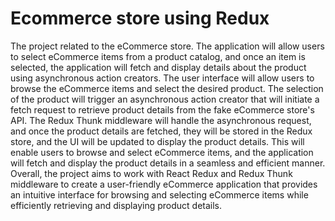 # Ecommerce store using Redux
The project related to the eCommerce store. The application will allow users to select eCommerce items from a product catalog, and once an item is selected, the application will fetch and display details about the product using asynchronous action creators.
The user interface will allow users to browse the eCommerce items and select the desired product. The selection of the product will trigger an asynchronous action creator that will initiate a fetch request to retrieve product details from the fake eCommerce store's API.
The Redux Thunk middleware will handle the asynchronous request, and once the product details are fetched, they will be stored in the Redux store, and the UI will be updated to display the product details. This will enable users to browse and select eCommerce items, and the application will fetch and display the product details in a seamless and efficient manner.
Overall, the project aims  to work with React Redux and Redux Thunk middleware to create a user-friendly eCommerce application that provides an intuitive interface for browsing and selecting eCommerce items while efficiently retrieving and displaying product details.
